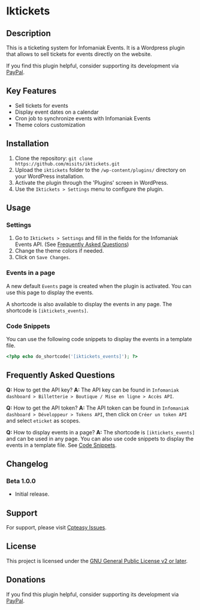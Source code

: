 # Iktickets

## Description

This is a ticketing system for Infomaniak Events. It is a Wordpress plugin that allows to sell tickets for events directly on the website.

If you find this plugin helpful, consider supporting its development via [PayPal](https://www.paypal.com/donate/?hosted_button_id=8YDDNMSELC5CS).

## Key Features

- Sell tickets for events
- Display event dates on a calendar
- Cron job to synchronize events with Infomaniak Events
- Theme colors customization

## Installation

1. Clone the repository: `git clone https://github.com/misits/iktickets.git`
2. Upload the `iktickets` folder to the `/wp-content/plugins/` directory on your WordPress installation.
3. Activate the plugin through the 'Plugins' screen in WordPress.
4. Use the `Iktickets > Settings` menu to configure the plugin.

## Usage

### Settings

1. Go to `Iktickets > Settings` and fill in the fields for the Infomaniak Events API. (See [Frequently Asked Questions](#frequently-asked-questions))
2. Change the theme colors if needed.
3. Click on `Save Changes`.

### Events in a page

A new default `Events` page is created when the plugin is activated. You can use this page to display the events.

A shortcode is also available to display the events in any page. The shortcode is `[iktickets_events]`.

### Code Snippets

You can use the following code snippets to display the events in a template file.

```php
<?php echo do_shortcode('[iktickets_events]'); ?>
```

## Frequently Asked Questions

**Q:** How to get the API key?
**A:** The API key can be found in `Infomaniak dashboard > Billetterie > Boutique / Mise en ligne > Accès API`.

**Q:** How to get the API token?
**A:** The API token can be found in `Infomaniak dashboard > Développeur > Tokens API`, then click on `Créer un token API` and select `eticket` as scopes.

**Q:** How to display events in a page?
**A:** The shortcode is `[iktickets_events]` and can be used in any page. You can also use code snippets to display the events in a template file. See [Code Snippets](#code-snippets).

## Changelog

### Beta 1.0.0

- Initial release.

## Support

For support, please visit [Cpteasy Issues](https://github.com/misits/iktickets/issues).

## License

This project is licensed under the [GNU General Public License v2 or later](https://www.gnu.org/licenses/gpl-2.0.html).

## Donations

If you find this plugin helpful, consider supporting its development via [PayPal](https://www.paypal.com/donate/?hosted_button_id=8YDDNMSELC5CS).
